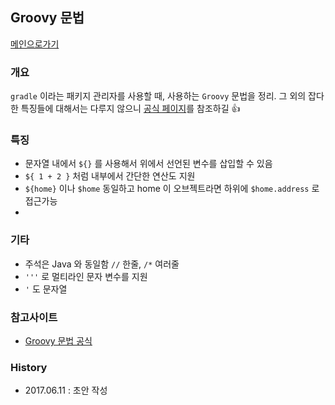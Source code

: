 ## Groovy 문법

[메인으로가기](https://github.com/juneyoung/DEV-INFOS)

### 개요

`gradle` 이라는 패키지 관리자를 사용할 때, 사용하는 `Groovy` 문법을 정리. 그 외의 잡다한 특징들에 대해서는 다루지 않으니 [공식 페이지](http://www.groovy-lang.org/index.html)를 참조하길 :+1:


### 특징

- 문자열 내에서 `${}` 를 사용해서 위에서 선언된 변수를 삽입할 수 있음
- `${ 1 + 2 }` 처럼 내부에서 간단한 연산도 지원 
- `${home}` 이나 `$home` 동일하고 home 이 오브젝트라면 하위에 `$home.address` 로 접근가능
- 



### 기타

- 주석은 Java 와 동일함 `//` 한줄, `/*` 여러줄  
- `'''` 로 멀티라인 문자 변수를 지원
- `'` 도 문자열


### 참고사이트

- [Groovy 문법 공식](http://docs.groovy-lang.org/latest/html/documentation/#_syntax)


### History

- 2017.06.11 : 초안 작성
